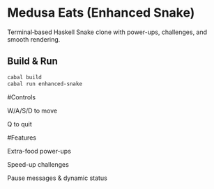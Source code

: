 # Medusa Eats (Enhanced Snake)

Terminal‐based Haskell Snake clone with power-ups, challenges, and smooth rendering.

## Build & Run

```bash
cabal build
cabal run enhanced-snake
```
#Controls

W/A/S/D to move

Q to quit

#Features

Extra-food power-ups

Speed-up challenges

Pause messages & dynamic status
